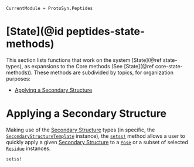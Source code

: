 ```@meta
CurrentModule = ProtoSyn.Peptides
```

# [State](@id peptides-state-methods)

This section lists functions that work on the system [State](@ref state-types),
as expansions to the Core methods (See [State](@ref core-state-methods)). These methods are subdivided by topics, for organization purposes:

+ [Applying a Secondary Structure](@ref)

# Applying a Secondary Structure

Making use of the [Secondary Structure](@ref) types (in specific, the [`SecondaryStructureTemplate`](@ref) instance), the [`setss!`](@ref) method allows a user to quickly apply a given [Secondary Structure](@ref) to a [`Pose`](@ref) or a subset of selected [`Residue`](@ref) instances.

```@docs
setss!
```